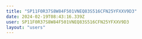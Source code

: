 ```yaml
---
title: "SP11F0R37S8W84F501VNEQ83S516CFN25YFXXV9D3"
date: 2024-02-19T08:43:16.339Z
user: SP11F0R37S8W84F501VNEQ83S516CFN25YFXXV9D3
layout: "users"
---
```

    